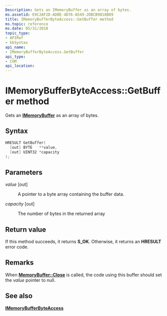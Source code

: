 ```yaml
---
Description: Gets an IMemoryBuffer as an array of bytes.
ms.assetid: E9C2AF2D-ADBE-4D76-A549-2DBCB9818B09
title: IMemoryBufferByteAccess::GetBuffer method
ms.topic: reference
ms.date: 05/31/2018
topic_type: 
- APIRef
- kbSyntax
api_name: 
- IMemoryBufferByteAccess.GetBuffer
api_type: 
- COM
api_location: 
---
```


# IMemoryBufferByteAccess::GetBuffer method

Gets an [**IMemoryBuffer**](https://msdn.microsoft.com/library/Dn921670(v=WIN.10).aspx) as an array of bytes.

## Syntax


```C++
HRESULT GetBuffer(
  [out] BYTE   **value,
  [out] UINT32 *capacity
);
```



## Parameters

<dl> <dt>

*value* \[out\]
</dt> <dd>

A pointer to a byte array containing the buffer data.

</dd> <dt>

*capacity* \[out\]
</dt> <dd>

The number of bytes in the returned array

</dd> </dl>

## Return value

If this method succeeds, it returns **S\_OK**. Otherwise, it returns an **HRESULT** error code.

## Remarks

When [**MemoryBuffer::Close**](https://msdn.microsoft.com/library/Dn921676(v=WIN.10).aspx) is called, the code using this buffer should set the *value* pointer to null.

## See also

<dl> <dt>

[**IMemoryBufferByteAccess**](https://msdn.microsoft.com/library/Mt297505(v=VS.85).aspx)
</dt> </dl>

 

 



